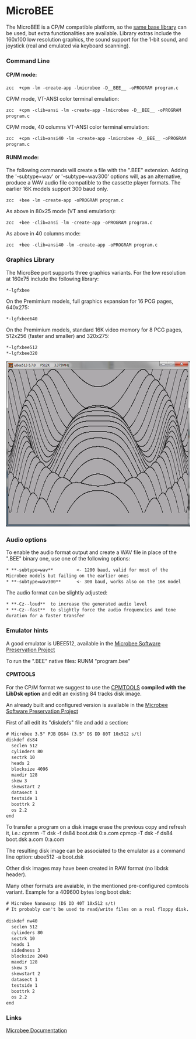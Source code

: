 #  MicroBEE

The MicroBEE is a CP/M compatible platform, so the [same base library](platform/cpm) can be used, but extra functionalities are available.
Library extras include the 160x100 low resolution graphics, the sound support for the 1-bit sound, and joystick (real and emulated via keyboard scanning).


### Command Line

#### CP/M mode:

    zcc  +cpm -lm -create-app -lmicrobee -D__BEE__ -oPROGRAM program.c

CP/M mode, VT-ANSI color terminal emulation:

    zcc  +cpm -clib=ansi -lm -create-app -lmicrobee -D__BEE__ -oPROGRAM program.c

CP/M mode, 40 columns VT-ANSI color terminal emulation:

    zcc  +cpm -clib=ansi40 -lm -create-app -lmicrobee -D__BEE__ -oPROGRAM program.c


#### RUNM mode:

The following commands will create a file with the ".BEE" extension.
Adding the '-subtype=wav' or '-subtype=wav300' options will, as an alternative, produce a WAV audio file compatible to the cassette player formats.  The earlier 16K models support 300 baud only.

    zcc  +bee -lm -create-app -oPROGRAM program.c

As above in 80x25 mode (VT ansi emulation):

    zcc  +bee -clib=ansi -lm -create-app -oPROGRAM program.c

As above in 40 columns mode:

    zcc  +bee -clib=ansi40 -lm -create-app -oPROGRAM program.c



### Graphics Library


The MicroBee port supports three graphics variants.   For the low resolution at 160x75 include the following library:

    *-lgfxbee

On the Premimium models, full graphics expansion for 16 PCG pages, 640x275:

    *-lgfxbee640

On the Premimium models, standard 16K video memory for 8 PCG pages, 512x256 (faster and smaller) and 320x275:

    *-lgfxbee512
    *-lgfxbee320

![](images/platform/coswave.png)
    

### Audio options

To enable the audio format output and create a WAV file in place of the ".BEE" binary one, use one of the following options:

    * **-subtype=wav**         <- 1200 baud, valid for most of the Microbee models but failing on the earlier ones
    * **-subtype=wav300**      <- 300 baud, works also on the 16K model

The audio format can be slightly adjusted:

    * **-Cz--loud**  to increase the generated audio level
    * **-Cz--fast**  to slightly force the audio frequencies and tone duration for a faster transfer

### Emulator hints

A good emulator is UBEE512, available in the [Microbee Software Preservation Project](http://http://www.microbee-mspp.org.au/repository)

To run the ".BEE" native files:
    RUNM "program.bee"


#### CPMTOOLS

For the CP/M format we suggest to use the [CPMTOOLS](http://www.moria.de/~michael/cpmtools/) **compiled with the LibDsk option** and edit an existing 84 tracks disk image.

An already built and configured version is available in the [Microbee Software Preservation Project](http://http://www.microbee-mspp.org.au/repository)


First of all edit its "diskdefs" file and add a section:


	# Microbee 3.5" PJB DS84 (3.5" DS DD 80T 10x512 s/t)
	diskdef ds84
	  seclen 512
	  cylinders 80
	  sectrk 10
	  heads 2
	  blocksize 4096
	  maxdir 128
	  skew 3
	  skewstart 2
	  datasect 1
	  testside 1
	  boottrk 2
	  os 2.2
	end

To transfer a program on a disk image erase the previous copy and refresh it, i.e.:
    cpmrm -T dsk -f ds84 boot.dsk 0:a.com
    cpmcp -T dsk -f ds84 boot.dsk a.com 0:a.com

The resulting disk image can be associated to the emulator as a command line option:
    ubee512 -a boot.dsk

Other disk images may have been created in RAW format (no libdsk header).

Many other formats are avaiable, in the mentioned pre-configured cpmtools variant.   Example for a 409600 bytes long boot disk:

	# Microbee Nanowasp (DS DD 40T 10x512 s/t)
	# It probably can't be used to read/write files on a real floppy disk.
	
	diskdef nw40
	  seclen 512
	  cylinders 80
	  sectrk 10
	  heads 1
	  sidedness 3
	  blocksize 2048
	  maxdir 128
	  skew 3
	  skewstart 2
	  datasect 1
	  testside 1
	  boottrk 2
	  os 2.2
	end


### Links

[Microbee Documentation](http://microbee.uber-leet.com/index.php?page=microbee_documentation)
